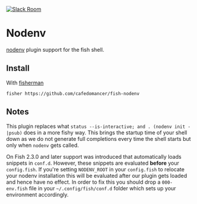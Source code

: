 [![Slack Room][slack-badge]][slack-link]

# Nodenv

[nodenv] plugin support for the fish shell.

## Install

With [fisherman]

```
fisher https://github.com/cafedomancer/fish-nodenv
```

## Notes

This plugin replaces what `status --is-interactive; and . (nodenv init -|psub)`
does in a more fishy way. This brings the startup time of your shell down
as we do not generate full completions every time the shell starts but only
when `nodenv` gets called.

On Fish 2.3.0 and later support was introduced that automatically loads
snippets in `conf.d`. However, these snippets are evaluated **before** your
`config.fish`. If you're setting `NODENV_ROOT` in your `config.fish` to
relocate your nodenv installation this will be evaluated after our plugin
gets loaded and hence have no effect. In order to fix this you should drop
a `000-env.fish` file in your `~/.config/fish/conf.d` folder which sets
up your environment accordingly.

[slack-link]: https://fisherman-wharf.herokuapp.com/
[slack-badge]: https://fisherman-wharf.herokuapp.com/badge.svg
[fisherman]: https://github.com/fisherman/fisherman
[nodenv]: https://github.com/nodenv/nodenv
